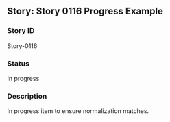 ## Story: Story 0116 Progress Example

### Story ID

Story-0116

### Status

In progress

### Description

In progress item to ensure normalization matches.
